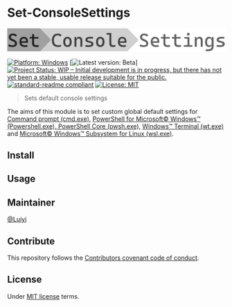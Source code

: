 # Set-ConsoleSettings

![Banner](Banner.svg "Set-ConsoleSettings")

[![Platform: Windows](https://img.shields.io/badge/platform-Windows-00adef.svg?longCache=true "Microsoft Windows")](https://www.microsoft.com/windows) [![Latest version: Beta](https://img.shields.io/badge/version-Beta-yellow.svg?longCache=true "Latest version: Beta")] [![Project Status: WIP – Initial development is in progress, but there has not yet been a stable, usable release suitable for the public.](https://www.repostatus.org/badges/latest/wip.svg)](https://www.repostatus.org/#wip) [![standard-readme compliant](https://img.shields.io/badge/readme%20style-standard-green.svg?longCache=true)](https://github.com/RichardLitt/standard-readme) [![License: MIT](https://img.shields.io/badge/License-MIT-lightgray.svg)](LICENSE.md)
> Sets default console settings

The aims of this module is to set custom global default settings for [Command prompt (cmd.exe)](https://docs.microsoft.com/windows-server/administration/windows-commands/cmd), [PowerShell for Microsoft© Windows™ (Powershell.exe), PowerShell Core (pwsh.exe)](https://aka.ms/PowerShell), [Windows™ Terminal (wt.exe)](https://aka.ms/terminal) and [Microsoft© Windows™ Subsystem for Linux (wsl.exe)](https://aka.ms/wsl).

## Install

## Usage

## Maintainer

[@Luiyi](https://github.com/lperezperez)

## Contribute

This repository follows the [Contributors covenant code of conduct](https://www.contributor-covenant.org/version/2/0).

## License

Under [MIT license](LICENSE.md) terms.
